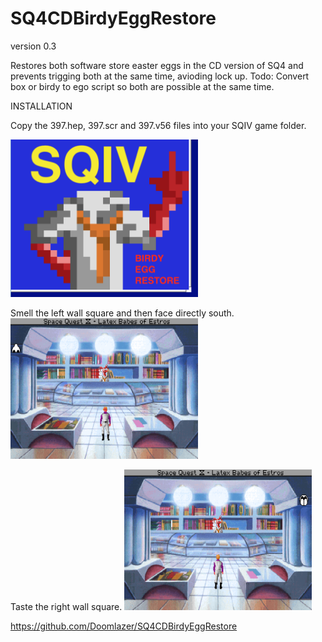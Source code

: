 # SQ4CDBirdyEggRestore

version 0.3 

 Restores both software store easter eggs in the CD version of SQ4 and prevents trigging both at the same time, avioding lock up. Todo: Convert box or birdy to ego script so both are possible at the same time.

INSTALLATION

Copy the 397.hep, 397.scr and 397.v56 files into your SQIV game folder.

<img src="birdy.png"  width="300">


Smell the left wall square and then face directly south.
<img src="smell.gif"  width="300">


Taste the right wall square.
<img src="taste.gif"  width="300">


https://github.com/Doomlazer/SQ4CDBirdyEggRestore
